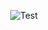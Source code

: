 <p align="center">
  <img src="https://raw.githubusercontent.com/zheladev/zidle-dist/master/assets/placeholder.png" alt="Test"/>
</p>
